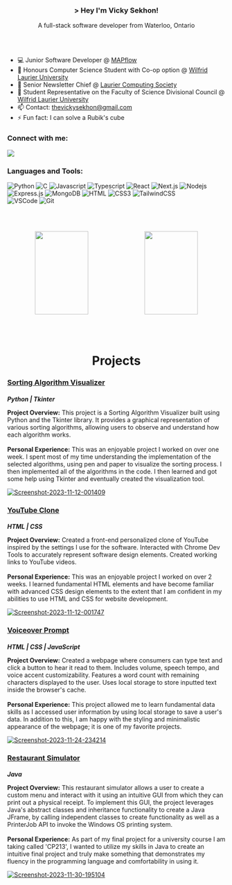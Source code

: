 <!DOCTYPE html>
<html lang="en">
<head>
  <meta charset="UTF-8">
  <meta name="viewport" content="width=device-width, initial-scale=1.0">
</head>
<body>


  
  <!-- Header Section -->   
  <h3 align="center"> > Hey I'm Vicky Sekhon!</h3>
  <p align="center"> A full-stack software developer from Waterloo, Ontario</p>
  <br><br>
  
  <ul>
    <li>💻 Junior Software Developer @ <a href="https://www.mapflow.ca/">MAPflow</a></li>
    <li>🏫 Honours Computer Science Student with Co-op option @ <a href="https://www.wlu.ca/">Wilfrid Laurier University</a></li>
    <li>📰 Senior Newsletter Chief @ <a href="https://lauriercs.ca">Laurier Computing Society</a></li>
    <li>💼 Student Representative on the Faculty of Science Divisional Council @ <a href="https://www.wlu.ca/about/governance/senate/divisional-councils.html">Wilfrid Laurier University</a></li>
    <li>📫 Contact: <a href="mailto:thevickysekhon@gmail.com">thevickysekhon@gmail.com</a></li>
    <li>⚡ Fun fact: I can solve a Rubik's cube</li>
</ul>
  
  <h3 align="left">Connect with me:</h3>

  <a href="https://www.linkedin.com/in/vickysekhon/">
    <img src="https://img.shields.io/badge/linkedin-%230077B5.svg?style=for-the-badge&logo=linkedin&logoColor=white"/>
  </a>

 <!-- Languages and Tools Section -->   
  <h3 align="left">Languages and Tools:</h3>
  
  ![Python](https://img.shields.io/badge/python-3670A0?style=for-the-badge&logo=python&logoColor=ffdd54)
  ![C](https://img.shields.io/badge/c-%2300599C.svg?style=for-the-badge&logo=c&logoColor=white)
  ![Javascript](https://img.shields.io/badge/Javascript-F0DB4F?style=for-the-badge&labelColor=black&logo=javascript&logoColor=F0DB4F)
  ![Typescript](https://img.shields.io/badge/Typescript-007acc?style=for-the-badge&labelColor=black&logo=typescript&logoColor=007acc)
  ![React](https://img.shields.io/badge/-React-61DBFB?style=for-the-badge&labelColor=black&logo=react&logoColor=61DBFB)
  ![Next.js](https://img.shields.io/badge/next.js-000000?style=for-the-badge&logo=nextdotjs&logoColor=white)
  ![Nodejs](https://img.shields.io/badge/Nodejs-3C873A?style=for-the-badge&labelColor=black&logo=node.js&logoColor=3C873A)
  ![Express.js](https://img.shields.io/badge/Express.js-000000?style=for-the-badge&logo=express&logoColor=white)
  ![MongoDB](https://img.shields.io/badge/MongoDB-4EA94B?style=for-the-badge&logo=mongodb&logoColor=white)
  ![HTML](https://img.shields.io/badge/HTML5-E34F26?style=for-the-badge&logo=html5&logoColor=white)
  ![CSS3](https://img.shields.io/badge/CSS3-1572B6?style=for-the-badge&logo=css3&logoColor=white)
  ![TailwindCSS](https://img.shields.io/badge/tailwindcss-%2338B2AC.svg?style=for-the-badge&logo=tailwind-css&logoColor=white)  
  ![VSCode](https://img.shields.io/badge/Visual_Studio-0078d7?style=for-the-badge&logo=visual%20studio&logoColor=white)
  ![Git](https://img.shields.io/badge/Git-F05032?style=for-the-badge&logo=git&logoColor=white)

  
  <br>
  <br>
  <p align="center">
    <img src="https://denvercoder1-github-readme-stats.vercel.app/api?username=VickySekhon&show_icons=true&count_private=true&theme=react&border_color=7F3FBF&bg_color=0D1117&title_color=F85D7F&icon_color=F8D866" height="192px" width="49.5%"/>
    <img src="https://denvercoder1-github-readme-stats.vercel.app/api/top-langs/?username=VickySekhon&langs_count=8&layout=compact&theme=react&border_color=7F3FBF&bg_color=0D1117&title_color=F85D7F&icon_color=F8D866" height="192px" width="49.5%"/>
</p>


<br>
<br>

  <!-- Projects Section -->   
  <h1 style="text-align: center;">Projects</h1>

  <div>
    <h3><a href="https://github.com/VickySekhon/SortingAlgorithmVisualizer">Sorting Algorithm Visualizer</a></h3>
    <h5 style="margin-bottom: 0px;">Python | Tkinter</h5>
    <div>
      <p class="project-description">
        <strong>Project Overview:</strong>
        This project is a Sorting Algorithm Visualizer built using Python and the Tkinter library. It provides a graphical representation of various sorting algorithms, allowing users to observe and understand how each algorithm works.
        <br><br>
        <strong>Personal Experience:</strong>
        This was an enjoyable project I worked on over one week. I spent most of my time understanding the implementation of the selected algorithms, using pen and paper to visualize the sorting process. I then implemented all of the algorithms in the code. I then learned and got some help using Tkinter and eventually created the visualization tool.
      </p>
      <a href="https://ibb.co/WnfZYS8"><img src="https://i.ibb.co/wy4VxDG/Screenshot-2023-11-12-001409.png" alt="Screenshot-2023-11-12-001409" border="0"></a>
    </div>
  </div>

  <div>
    <h3><a href="https://vickysekhon.github.io/YouTubeClone/">YouTube Clone</a></h3>
    <h5 style="margin-bottom: 0px;">HTML | CSS</h5>
    <div>
      <p class="project-description">
        <strong>Project Overview:</strong>
        Created a front-end personalized clone of YouTube inspired by the settings I use for the software. Interacted with Chrome Dev Tools to accurately represent software design elements. Created working links to YouTube videos.
        <br><br>
        <strong>Personal Experience:</strong>
        This was an enjoyable project I worked on over 2 weeks. I learned fundamental HTML elements and have become familiar with advanced CSS design elements to the extent that I am confident in my abilities to use HTML and CSS for website development.
      </p>
      <a href="https://ibb.co/TbdZGdB"><img src="https://i.ibb.co/cCVP9Vc/Screenshot-2023-11-12-001747.png" alt="Screenshot-2023-11-12-001747" border="0"></a>
    </div>
  </div>

  <div>
    <h3><a href="https://vickysekhon.github.io/VoiceoverPrompt/">Voiceover Prompt</a></h3>
    <h5 style="margin-bottom: 0px;">HTML | CSS | JavaScript</h5>
    <div>
      <p class="project-description">
        <strong>Project Overview:</strong>
        Created a webpage where consumers can type text and click a button to hear it read to them. Includes volume, speech tempo, and voice accent customizability. Features a word count with remaining characters displayed to the user. Uses local storage to store inputted text inside the browser's cache.
        <br><br>
        <strong>Personal Experience:</strong>
        This project allowed me to learn fundamental data skills as I accessed user information by using local storage to save a user's data. In addition to this, I am happy with the styling and minimalistic appearance of the webpage; it is one of my favorite projects.
      </p>
      <a href="https://ibb.co/kDvQ16T"><img src="https://i.ibb.co/rpN4sfh/Screenshot-2023-11-24-234214.png" alt="Screenshot-2023-11-24-234214" border="0"></a>
    </div>
  </div>

  <div>
    <h3><a href="https://github.com/VickySekhon/Restaurant-Simulator">Restaurant Simulator</a></h3>
    <h5 style="margin-bottom: 0px;">Java</h5>
    <div>
      <p class="project-description">
        <strong>Project Overview:</strong>
        This restaurant simulator allows a user to create a custom menu and interact with it using an intuitive GUI from which they can print out a physical receipt. To implement this GUI, the project leverages Java's abstract classes and inheritance functionality to create a Java JFrame, by calling independent classes to create functionality as well as a PrinterJob API to invoke the Windows OS printing system.
        <br><br>
        <strong>Personal Experience:</strong>
        As part of my final project for a university course I am taking called 'CP213', I wanted to utilize my skills in Java to create an intuitive final project and truly make something that demonstrates my fluency in the programming language and comfortability in using it.
      </p>
      <a href="https://imgbb.com/"><img src="https://i.ibb.co/xhFT860/Screenshot-2023-11-30-195104.png" alt="Screenshot-2023-11-30-195104" border="0"></a>
    </div>
  </div>

</body>
</html>
